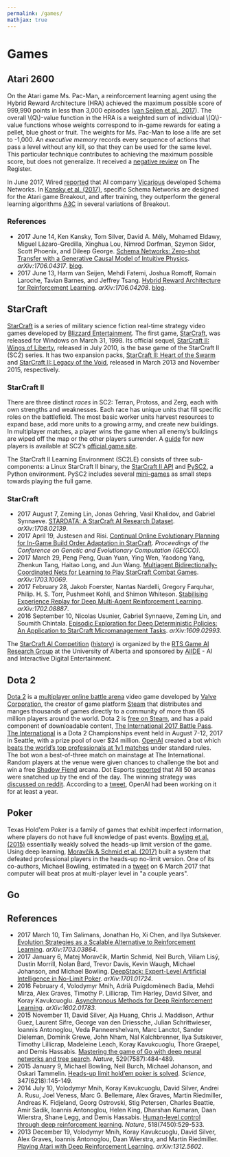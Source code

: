 ```yaml
---
permalink: /games/
mathjax: true
---
```

# Games

## Atari 2600

On the Atari game Ms. Pac-Man, a reinforcement learning agent using the Hybrid Reward Architecture (HRA) achieved the maximum possible score of 999,990 points in less than 3,000 episodes ([van Seijen et al., 2017](https://arxiv.org/abs/1706.04208)). The overall \\(Q\\)-value function in the HRA is a weighted sum of individual \\(Q\\)-value functions whose weights correspond to in-game rewards for eating a pellet, blue ghost or fruit. The weights for Ms. Pac-Man to lose a life are set to -1,000. An *executive memory* records every sequence of actions that pass a level without any kill, so that they can be used for the same level. This particular technique contributes to achieving the maximum possible score, but does not generalize. It received a [negative review](https://www.theregister.co.uk/2017/06/15/microsoft_pac_man/) on The Register.

In June 2017, Wired [reported](https://www.wired.com/story/vicarious-schema-networks-artificial-intelligence-atari-demo/) that AI company [Vicarious](https://www.vicarious.com/) developed Schema Networks. In [Kansky et al. (2017)](https://arxiv.org/abs/1706.04317), specific Schema Networks are designed for the Atari game Breakout, and after training, they outperform the general learning algorithms [A3C](http://realai.org/rl/model-free/) in several variations of Breakout.

### References

* 2017 June 14, Ken Kansky, Tom Silver, David A. Mély, Mohamed Eldawy, Miguel Lázaro-Gredilla, Xinghua Lou, Nimrod Dorfman, Szymon Sidor, Scott Phoenix, and Dileep George. [Schema Networks: Zero-shot Transfer with a Generative Causal Model of Intuitive Physics](https://arxiv.org/abs/1706.04317). *arXiv:1706.04317*. [blog](https://www.vicarious.com/general-game-playing-with-schema-networks.html).
* 2017 June 13, Harm van Seijen, Mehdi Fatemi, Joshua Romoff, Romain Laroche, Tavian Barnes, and Jeffrey Tsang. [Hybrid Reward Architecture for Reinforcement Learning](https://arxiv.org/abs/1706.04208). *arXiv:1706.04208*. [blog](http://www.maluuba.com/hra).

## StarCraft

[StarCraft](https://en.wikipedia.org/wiki/StarCraft) is a series of military science fiction real-time strategy video games developed by [Blizzard Entertainment](http://us.blizzard.com/en-us/company/about/). The first game, [StarCraft](https://en.wikipedia.org/wiki/StarCraft_(video_game)), was released for Windows on March 31, 1998. Its official sequel, [StarCraft II: Wings of Liberty](https://en.wikipedia.org/wiki/StarCraft_II:_Wings_of_Liberty), released in July 2010, is the base game of the StarCraft II (SC2) series. It has two expansion packs, [StarCraft II: Heart of the Swarm](https://en.wikipedia.org/wiki/StarCraft_II:_Heart_of_the_Swarm) and [StarCraft II: Legacy of the Void](https://en.wikipedia.org/wiki/StarCraft_II:_Legacy_of_the_Void), released in March 2013 and November 2015, respectively.

### StarCraft II

There are three distinct *races* in SC2: Terran, Protoss, and Zerg, each with own strengths and weaknesses. Each race has unique units that fill specific roles on the battlefield. The most basic worker units harvest resources to expand base, add more units to a growing army, and create new buildings. In multiplayer matches, a player wins the game when all enemy’s buildings are wiped off the map or the other players surrender. A [guide](http://us.battle.net/sc2/en/game/guide/whats-sc2) for new players is available at SC2’s [official game site](http://us.battle.net/sc2/en/).

The StarCraft II Learning Environment (SC2LE) consists of three sub-components: a Linux StarCraft II binary, the [StarCraft II API](https://github.com/Blizzard/s2client-proto) and [PySC2](https://github.com/deepmind/pysc2), a Python environment. PySC2 includes several [mini-games](https://github.com/deepmind/pysc2/blob/master/docs/mini_games.md) as small steps towards playing the full game.

### StarCraft

* 2017 August 7, Zeming Lin, Jonas Gehring, Vasil Khalidov, and Gabriel Synnaeve. [STARDATA: A StarCraft AI Research Dataset](https://arxiv.org/abs/1708.02139). *arXiv:1708.02139*.
* 2017 April 19, Justesen and Risi. [Continual Online Evolutionary Planning for In-Game Build Order Adaptation in StarCraft](http://sebastianrisi.com/wp-content/uploads/justesen_gecco17.pdf). *Proceedings of the Conference on Genetic and Evolutionary Computation (GECCO)*.
* 2017 March 29, Peng Peng, Quan Yuan, Ying Wen, Yaodong Yang, Zhenkun Tang, Haitao Long, and Jun Wang. [Multiagent Bidirectionally-Coordinated Nets for Learning to Play StarCraft Combat Games](https://arxiv.org/abs/1703.10069). *arXiv:1703.10069*.
* 2017 February 28, Jakob Foerster, Nantas Nardelli, Gregory Farquhar, Philip. H. S. Torr, Pushmeet Kohli, and Shimon Whiteson. [Stabilising Experience Replay for Deep Multi-Agent Reinforcement Learning](https://arxiv.org/abs/1702.08887). *arXiv:1702.08887*.
* 2016 September 10, Nicolas Usunier, Gabriel Synnaeve, Zeming Lin, and Soumith Chintala. [Episodic Exploration for Deep Deterministic Policies: An Application to StarCraft Micromanagement Tasks](https://arxiv.org/abs/1609.02993). *arXiv:1609.02993*.

The [StarCraft AI Competition](http://www.cs.mun.ca/~dchurchill/starcraftaicomp/) ([history](http://www.cs.mun.ca/~dchurchill/starcraftaicomp/history.shtml)) is organized by the [RTS Game AI Research Group](https://skatgame.net/mburo/) at the University of Alberta and sponsored by [AIIDE](http://aiide.org/) - AI and Interactive Digital Entertainment.

## Dota 2

[Dota 2](http://www.dota2.com/) is a [multiplayer online battle arena](https://en.wikipedia.org/wiki/Multiplayer_online_battle_arena) video game developed by [Valve Corporation](http://www.valvesoftware.com/), the creator of game platform [Steam](http://store.steampowered.com/) that distributes and manges thousands of games directly to a community of more than 65 million players around the world. Dota 2 is [free on Steam](http://store.steampowered.com/app/570/Dota_2/), and has a paid component of downloadable content, [The International 2017 Battle Pass](http://store.steampowered.com/app/633890/The_International_2017_Battle_Pass/). [The International](http://www.dota2.com/international/overview/) is a Dota 2 Championships event held in August 7-12, 2017 in Seattle, with a prize pool of over $24 million. [OpenAI](http://realai.org/labs/openai/) created a bot which [beats the world’s top professionals at 1v1 matches](https://blog.openai.com/dota-2/) under standard rules. The bot won a best-of-three match on mainstage at The International. Random players at the venue were given chances to challenge the bot and win a free [Shadow Fiend](http://www.dota2.com/hero/nevermore/) arcana. Dot Esports [reported](https://dotesports.com/dota-2/open-ai-one-on-one-competition-ti7-16617) that All 50 arcanas were snatched up by the end of the day. The winning strategy was [discussed on reddit](https://www.reddit.com/r/DotA2/comments/6t8qvs/openai_bots_were_defeated_atleast_50_times/). According to a [tweet](https://twitter.com/catherineols), OpenAI had been working on it for at least a year.

## Poker

Texas Hold'em Poker is a family of games that exhibit imperfect information, where players do not have full knowledge of past events. [Bowling et al. (2015)](http://science.sciencemag.org/content/347/6218/145) essentially weakly solved the heads-up limit version of the game. Using deep learning, [Moravčík & Schmid et al. (2017)](https://arxiv.org/abs/1701.01724) built a system that defeated professional players in the heads-up no-limit version. One of its co-authors, Michael Bowling, estimated in a [tweet](https://twitter.com/MichaelHBowling/status/838426697817067520) on 6 March 2017 that computer will beat pros at multi-player level in "a couple years".

## Go

## References

* 2017 March 10, Tim Salimans, Jonathan Ho, Xi Chen, and Ilya Sutskever. [Evolution Strategies as a Scalable Alternative to Reinforcement Learning](https://arxiv.org/abs/1703.03864). *arXiv:1703.03864*.
* 2017 January 6, Matej Moravčík, Martin Schmid, Neil Burch, Viliam Lisý, Dustin Morrill, Nolan Bard, Trevor Davis, Kevin Waugh, Michael Johanson, and Michael Bowling. [DeepStack: Expert-Level Artificial Intelligence in No-Limit Poker](https://arxiv.org/abs/1701.01724). *arXiv:1701.01724*.
* 2016 February 4, Volodymyr Mnih, Adrià Puigdomènech Badia, Mehdi Mirza, Alex Graves, Timothy P. Lillicrap, Tim Harley, David Silver, and Koray Kavukcuoglu. [Asynchronous Methods for Deep Reinforcement Learning](https://arxiv.org/abs/1602.01783). *arXiv:1602.01783*.
* 2015 November 11, David Silver, Aja Huang, Chris J. Maddison, Arthur Guez, Laurent Sifre, George van den Driessche, Julian Schrittwieser, Ioannis Antonoglou, Veda Panneershelvam, Marc Lanctot, Sander Dieleman, Dominik Grewe, John Nham, Nal Kalchbrenner, Ilya Sutskever, Timothy Lillicrap, Madeleine Leach, Koray Kavukcuoglu, Thore Graepel, and Demis Hassabis. [Mastering the game of Go with deep neural networks and tree search](http://www.nature.com/nature/journal/v529/n7587/full/nature16961.html). *Nature*, 529(7587):484-489.
* 2015 January 9, Michael Bowling, Neil Burch, Michael Johanson, and Oskari Tammelin. [Heads-up limit hold’em poker is solved](http://science.sciencemag.org/content/347/6218/145). *Science*, 347(6218):145-149.
* 2014 July 10, Volodymyr Mnih,	Koray Kavukcuoglu, David Silver, Andrei A. Rusu, Joel Veness, Marc G. Bellemare, Alex Graves, Martin Riedmiller, Andreas K. Fidjeland, Georg Ostrovski, Stig Petersen, Charles Beattie, Amir Sadik, Ioannis Antonoglou, Helen King, Dharshan Kumaran, Daan Wierstra, Shane Legg, and Demis Hassabis. [Human-level control through deep reinforcement learning](http://www.nature.com/nature/journal/v518/n7540/abs/nature14236.html). *Nature*, 518(7450):529-533.
* 2013 December 19, Volodymyr Mnih, Koray Kavukcuoglu, David Silver, Alex Graves, Ioannis Antonoglou, Daan Wierstra, and Martin Riedmiller. [Playing Atari with Deep Reinforcement Learning](https://arxiv.org/abs/1312.5602). *arXiv:1312.5602*.
